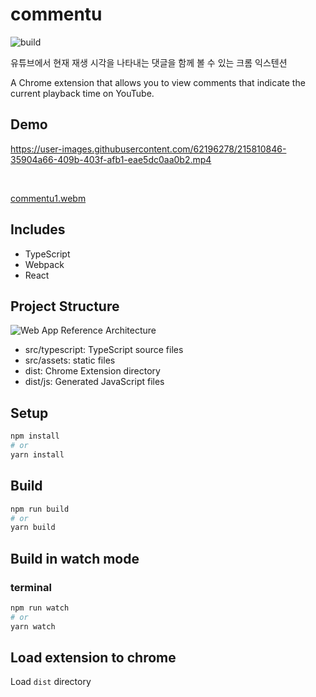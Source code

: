 # commentu

![build](https://github.com/chibat/chrome-extension-typescript-starter/workflows/build/badge.svg)

유튜브에서 현재 재생 시각을 나타내는 댓글을 함께 볼 수 있는 크롬 익스텐션

A Chrome extension that allows you to view comments that indicate the current playback time on YouTube.

## Demo

https://user-images.githubusercontent.com/62196278/215810846-35904a66-409b-403f-afb1-eae5dc0aa0b2.mp4

<br/>

[commentu1.webm](https://user-images.githubusercontent.com/62196278/213736107-6de34d4c-dd41-4129-b765-3d6d665e955b.webm)

## Includes
* TypeScript
* Webpack
* React

## Project Structure

![Web App Reference Architecture](https://user-images.githubusercontent.com/62196278/213968684-9432cc43-34ea-4159-bdff-9eb255e57a78.svg)

* src/typescript: TypeScript source files
* src/assets: static files
* dist: Chrome Extension directory
* dist/js: Generated JavaScript files

## Setup

```bash
npm install
# or
yarn install
```

## Build

```bash
npm run build
# or
yarn build
```

## Build in watch mode

### terminal

```bash
npm run watch
# or
yarn watch
```

## Load extension to chrome

Load `dist` directory

